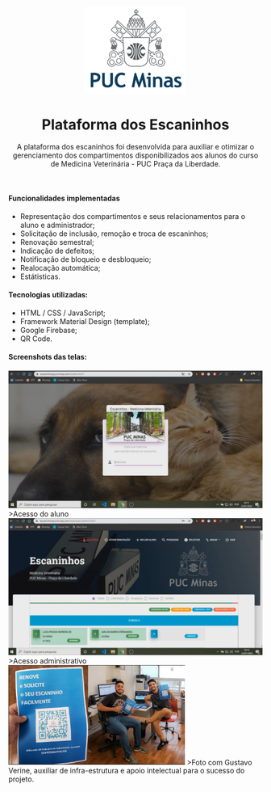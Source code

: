 <h3 align="center">
<img style="" width="200px" src="img/pucminaslogo.png">
</h3>

<h1 align="center">Plataforma dos Escaninhos</h1>
<p align="center">A plataforma dos escaninhos foi desenvolvida para auxiliar e otimizar o gerenciamento dos compartimentos disponibilizados aos alunos do curso de Medicina Veterinária - PUC Praça da Liberdade.</p><br>

<h4>Funcionalidades implementadas</h4>
<p>

- Representação dos compartimentos e seus relacionamentos para o aluno e administrador; 
- Solicitação de inclusão, remoção e troca de escaninhos;
- Renovação semestral; 
- Indicação de defeitos;
- Notificação de bloqueio e desbloqueio;
- Realocação automática; 
- Estátisticas.</p>

<h4>Tecnologias utilizadas:</h4>

- HTML / CSS / JavaScript;
- Framework Material Design (template);
- Google Firebase;
- QR Code.

<h4>Screenshots das telas:</h4>
<img src="img/2.png">
>Acesso do aluno
<img src="img/4.png">
>Acesso administrativo
<img width="350px" src="img/1.png">
>Foto com Gustavo Verine, auxiliar de infra-estrutura e apoio intelectual para o sucesso do projeto.
